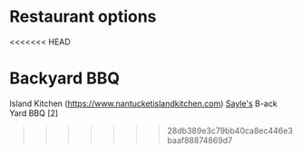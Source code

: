 # Restaurant options
<<<<<<< HEAD

Backyard BBQ
=======
Island Kitchen (https://www.nantucketislandkitchen.com)
[Sayle's](https://www.saylesseafood.com/take-out.html)
B-ack Yard BBQ [2]
>>>>>>> 28db389e3c79bb40ca8ec446e3baaf88874869d7
